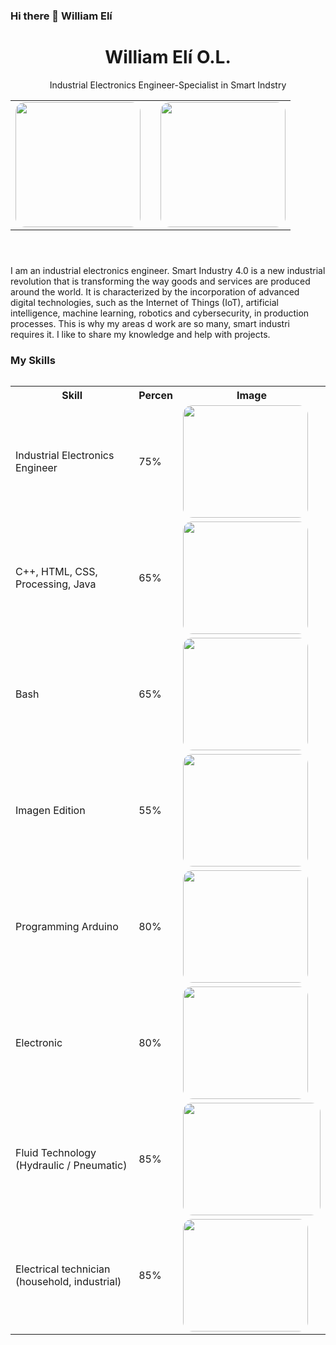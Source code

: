 




### Hi there 👋 William Elí
 
 <header>
    <meta charset="utf-8">
 <h1>
      <b>William Elí O.L.</b>
</h1>
 <p>Industrial Electronics Engineer-Specialist in Smart Indstry</p>
<table>
<tr>
    <td><img src="https://raw.githubusercontent.com/ramun9533/Pagina-de-Presentacion/main/Yo.jpg" class="w3-image w3-hide-large w3-hide-medium w3-round" width="200" height="200" style="
    border-radius: 15px;">
 </td>
    <td> <td><img src="https://raw.githubusercontent.com/ramun9533/Pagina-de-Presentacion/main/Sin%20nombre.gif" class="w3-image w3-hide-large w3-hide-medium w3-round" width="200" height="200" style="
    border-radius: 15px;"></td>
 </tr>
 </table>
 
  </header>
  <section>
 <p> I am an industrial electronics engineer. Smart Industry 4.0 is a new industrial revolution that is transforming the way goods and services are produced around the world. It is characterized by the incorporation of advanced digital technologies, such as the Internet of Things (IoT), artificial intelligence, machine learning, robotics and cybersecurity, in production processes. This is why my areas d work are so many, smart industri requires it.
  I like to share my knowledge and help with projects.
 </p>
 <h3>My Skills</h3>
<h4>  </h4>
<table>
  <caption> </caption>
  <tr>
    <th>Skill</th>
    <th>Percen</th>
    <th>Image</th>
  </tr>
  <tr>
    <td>Industrial Electronics Engineer</td>
    <td>75%</td>
    <td><img src="https://raw.githubusercontent.com/ramun9533/Pagina-de-Presentacion/main/Sin-t%C3%ADtulo-1-1000x600.jpg" class="w3-image w3-hide-large w3-hide-medium w3-round" width="200" height="180" style="
    border-radius: 15px;">
</td>
  </tr>
  <tr>
    <td>C++, HTML, CSS, Processing, Java</td>
    <td>65%</td>
    <td><img src="https://raw.githubusercontent.com/ramun9533/Pagina-de-Presentacion/main/lenguajes-de-programacion.png" class="w3-image w3-hide-large w3-hide-medium w3-round" width="200" height="180" style="
    border-radius: 15px;"></td>
</tr>
  <tr>
    <td>Bash</td>
    <td>65%</td>
    <td><img src="https://raw.githubusercontent.com/ramun9533/Pagina-de-Presentacion/main/Bash_screenshot.png" class="w3-image w3-hide-large w3-hide-medium w3-round" width="200" height="180" style="
    border-radius: 15px;"></td>
</tr>
  <tr>
  <td>Imagen Edition</td>
<td>55%</td>
<td><img src="https://raw.githubusercontent.com/ramun9533/Pagina-de-Presentacion/main/Screenshot_29.png" class="w3-image w3-hide-large w3-hide-medium w3-round" width="200" height="180" style="
    border-radius: 15px;"> </td>
  </tr>
<tr>
  <td>Programming Arduino</td>
  <td>80%</td>
    <td><img src="https://raw.githubusercontent.com/ramun9533/Pagina-de-Presentacion/main/arduino.jpg" class="w3-image w3-hide-large w3-hide-medium w3-round" width="200" height="180" style="
    border-radius: 15px;"></td>
</tr>
  <tr>

  <td>Electronic</td>
    <td>80%</td>
      <td><img src="https://raw.githubusercontent.com/ramun9533/Pagina-de-Presentacion/main/ELECTR%C3%93NICA-1024x538.jpg" class="w3-image w3-hide-large w3-hide-medium w3-round" width="200" height="180" style="
    border-radius: 15px;"></td>
  </tr>
 </tr>
<tr>
    <td>Fluid Technology (Hydraulic / Pneumatic)</td>
    <td>85%</td>
    <td> <img src="https://raw.githubusercontent.com/ramun9533/Pagina-de-Presentacion/main/Neumatica.jpg" class="w3-image w3-hide-large w3-hide-medium w3-round" width="220" height="180" style="
    border-radius: 15px;"></td>
</tr>
<tr>
  <td>Electrical technician (household, industrial)</td>
<td>85%</td>
<td><img src="https://raw.githubusercontent.com/ramun9533/Pagina-de-Presentacion/main/Instalador-electricista.jpg" class="w3-image w3-hide-large w3-hide-medium w3-round" width="200" height="180" style="
    border-radius: 15px;"></td>
</tr>

